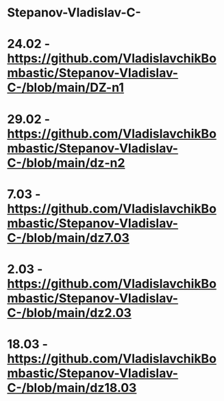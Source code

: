 # Stepanov-Vladislav-C-
# 24.02 - https://github.com/VladislavchikBombastic/Stepanov-Vladislav-C-/blob/main/DZ-n1
# 29.02 - https://github.com/VladislavchikBombastic/Stepanov-Vladislav-C-/blob/main/dz-n2
# 7.03 - https://github.com/VladislavchikBombastic/Stepanov-Vladislav-C-/blob/main/dz7.03
# 2.03 - https://github.com/VladislavchikBombastic/Stepanov-Vladislav-C-/blob/main/dz2.03
# 18.03 - https://github.com/VladislavchikBombastic/Stepanov-Vladislav-C-/blob/main/dz18.03
